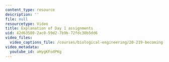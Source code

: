 ```yaml
---
content_type: resource
description: ''
file: null
resourcetype: Video
title: Explanation of Day 1 assignments
uid: 42d63580-2ac0-59d2-7b9b-72fdc30b5dd6
video_files:
  video_captions_file: /courses/biological-engineering/20-219-becoming-the-next-bill-nye-writing-and-hosting-the-educational-show-january-iap-2015/day-1-identity-and-genre/copy_of_day-1-part-3/aHygKFodPKg.vtt
video_metadata:
  youtube_id: aHygKFodPKg
---
```

